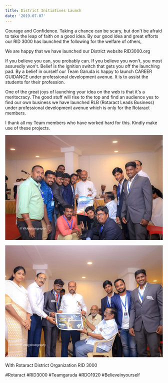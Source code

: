 ```yaml
---
title: District Initiatives Launch
date: '2019-07-07'
---
```

Courage and Confidence. Taking a chance can be scary, but don't be afraid to take the leap of faith on a good idea. By our good idea and great efforts our RID 3000 has launched the following for the welfare of others,

We are happy that we have launched our District website RID3000.org

If you believe you can, you probably can. If you believe you won't, you most assuredly won't. Belief is the ignition switch that gets you off the launching pad. By a belief in ourself our Team Garuda is happy to launch CAREER GUIDANCE under professional development avenue. It is to assist the students for their profession.

One of the great joys of launching your idea on the web is that it's a meritocracy. The good stuff will rise to the top and find an audience yes to find our own business we have launched RLB (Rotaract Leads Business) under professional development avenue which is only for the Rotaract members.

I thank all my Team members who have worked hard for this. Kindly make use of these projects.

![](/assets/images/announcement_posts/launch.jpeg)

![](/assets/images/announcement_posts/launch2.jpeg)

With Rotaract District Organization RID 3000



\#Rotaract
\#RID3000
\#Teamgaruda
\#RDO1920
\#Believeinyourself

